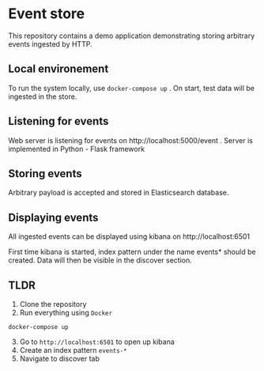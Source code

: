 # Event store

This repository contains a demo application demonstrating storing arbitrary events ingested by HTTP. 

## Local environement

To run the system locally, use `docker-compose up` . On start, test data will be ingested in the store.

## Listening for events
Web server is listening for events on http://localhost:5000/event . Server is implemented in Python - Flask framework

## Storing events
Arbitrary payload is accepted and stored in Elasticsearch database.

## Displaying events
All ingested events can be displayed using kibana on http://localhost:6501

First time kibana is started, index pattern under the name events* should be created. Data will then be visible in the discover section.


## TLDR
1. Clone the repository 
2. Run everything using `Docker`
```
docker-compose up 
```
3. Go to `http://localhost:6501` to open up kibana
4. Create an index pattern `events-*`
5. Navigate to discover tab
